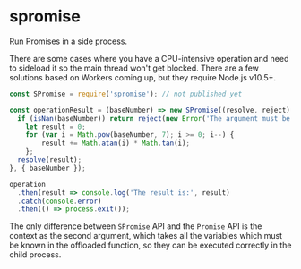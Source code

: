 # spromise

Run Promises in a side process.

There are some cases where you have a CPU-intensive operation and need to sideload it so the main thread won't get blocked. There are a few solutions based on Workers coming up, but they require Node.js v10.5+.

```javascript
const SPromise = require('spromise'); // not published yet

const operationResult = (baseNumber) => new SPromise((resolve, reject) => {
  if (isNan(baseNumber)) return reject(new Error('The argument must be a number.'));
	let result = 0;
	for (var i = Math.pow(baseNumber, 7); i >= 0; i--) {		
		result += Math.atan(i) * Math.tan(i);
	};
  resolve(result);
}, { baseNumber });

operation
  .then(result => console.log('The result is:', result)
  .catch(console.error)
  .then(() => process.exit());
```

The only difference between `SPromise` API and the `Promise` API is the context as the second argument, which takes all the variables which must be known in the offloaded function, so they can be executed correctly in the child process.

